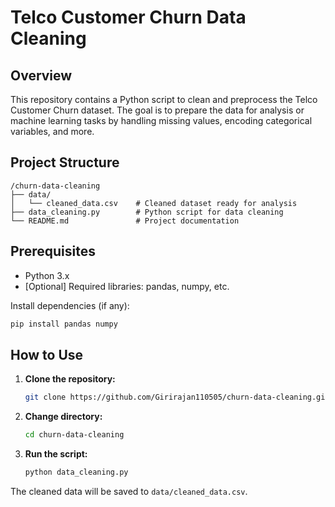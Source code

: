 # Telco Customer Churn Data Cleaning

## Overview
This repository contains a Python script to clean and preprocess the Telco Customer Churn dataset. The goal is to prepare the data for analysis or machine learning tasks by handling missing values, encoding categorical variables, and more.

## Project Structure
```
/churn-data-cleaning
├── data/
│   └── cleaned_data.csv    # Cleaned dataset ready for analysis
├── data_cleaning.py        # Python script for data cleaning
└── README.md               # Project documentation
```

## Prerequisites
- Python 3.x
- [Optional] Required libraries: pandas, numpy, etc.

Install dependencies (if any):
```bash
pip install pandas numpy
```

## How to Use

1. **Clone the repository:**
    ```bash
    git clone https://github.com/Girirajan110505/churn-data-cleaning.git
    ```

2. **Change directory:**
    ```bash
    cd churn-data-cleaning
    ```

3. **Run the script:**
    ```bash
    python data_cleaning.py
    ```

The cleaned data will be saved to `data/cleaned_data.csv`.
